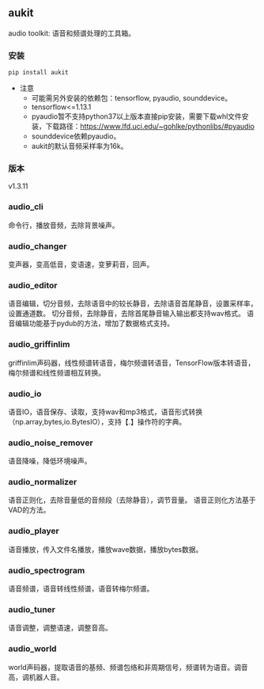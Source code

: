 
## aukit
audio toolkit: 语音和频谱处理的工具箱。

### 安装

```
pip install aukit
```

- 注意
    * 可能需另外安装的依赖包：tensorflow, pyaudio, sounddevice。
    * tensorflow<=1.13.1
    * pyaudio暂不支持python37以上版本直接pip安装，需要下载whl文件安装，下载路径：https://www.lfd.uci.edu/~gohlke/pythonlibs/#pyaudio
    * sounddevice依赖pyaudio。
    * aukit的默认音频采样率为16k。

### 版本
v1.3.11

### audio_cli
命令行，播放音频，去除背景噪声。

### audio_changer
变声器，变高低音，变语速，变萝莉音，回声。

### audio_editor
语音编辑，切分音频，去除语音中的较长静音，去除语音首尾静音，设置采样率，设置通道数。
切分音频，去除静音，去除首尾静音输入输出都支持wav格式。
语音编辑功能基于pydub的方法，增加了数据格式支持。

### audio_griffinlim
griffinlim声码器，线性频谱转语音，梅尔频谱转语音，TensorFlow版本转语音，梅尔频谱和线性频谱相互转换。

### audio_io
语音IO，语音保存、读取，支持wav和mp3格式，语音形式转换（np.array,bytes,io.BytesIO），支持【.】操作符的字典。

### audio_noise_remover
语音降噪，降低环境噪声。

### audio_normalizer
语音正则化，去除音量低的音频段（去除静音），调节音量。
语音正则化方法基于VAD的方法。

### audio_player
语音播放，传入文件名播放，播放wave数据，播放bytes数据。

### audio_spectrogram
语音频谱，语音转线性频谱，语音转梅尔频谱。

### audio_tuner
语音调整，调整语速，调整音高。

### audio_world
world声码器，提取语音的基频、频谱包络和非周期信号，频谱转为语音。调音高，调机器人音。
